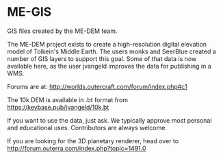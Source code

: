 # ME-GIS
GIS files created by the ME-DEM team.

The ME-DEM project exists to create a high-resolution digital elevation model of Tolkein's Middle Earth. The users monks and SeerBlue created a number of GIS layers to support this goal. Some of that data is now available here, as the user jvangeld improves the data for publishing in a WMS.

Forums are at: http://worlds.outercraft.com/forum/index.php#c1

The 10k DEM is available in .bt format from https://keybase.pub/jvangeld/10k.bt

If you want to use the data, just ask. We typically approve most personal and educational uses. Contributors are always welcome.

If you are looking for the 3D planetary renderer, head over to http://forum.outerra.com/index.php?topic=1491.0

